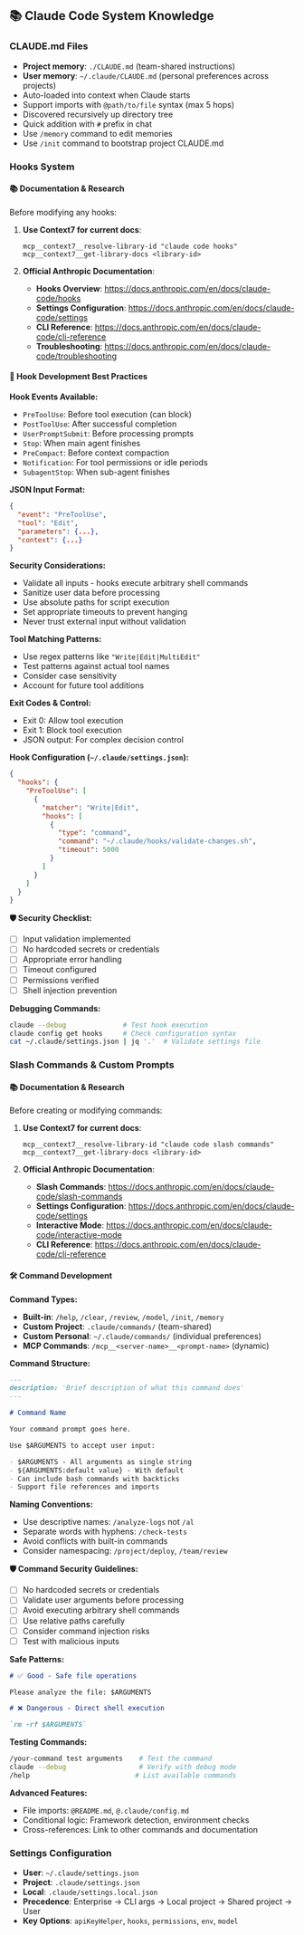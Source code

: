 ## 📚 Claude Code System Knowledge

### CLAUDE.md Files

- **Project memory**: `./CLAUDE.md` (team-shared instructions)
- **User memory**: `~/.claude/CLAUDE.md` (personal preferences across projects)
- Auto-loaded into context when Claude starts
- Support imports with `@path/to/file` syntax (max 5 hops)
- Discovered recursively up directory tree
- Quick addition with `#` prefix in chat
- Use `/memory` command to edit memories
- Use `/init` command to bootstrap project CLAUDE.md

### Hooks System

#### 📚 Documentation & Research

Before modifying any hooks:

1. **Use Context7 for current docs**:

   ```
   mcp__context7__resolve-library-id "claude code hooks"
   mcp__context7__get-library-docs <library-id>
   ```

2. **Official Anthropic Documentation**:
   - **Hooks Overview**: https://docs.anthropic.com/en/docs/claude-code/hooks
   - **Settings Configuration**: https://docs.anthropic.com/en/docs/claude-code/settings
   - **CLI Reference**: https://docs.anthropic.com/en/docs/claude-code/cli-reference
   - **Troubleshooting**: https://docs.anthropic.com/en/docs/claude-code/troubleshooting

#### 🔧 Hook Development Best Practices

**Hook Events Available:**

- `PreToolUse`: Before tool execution (can block)
- `PostToolUse`: After successful completion
- `UserPromptSubmit`: Before processing prompts
- `Stop`: When main agent finishes
- `PreCompact`: Before context compaction
- `Notification`: For tool permissions or idle periods
- `SubagentStop`: When sub-agent finishes

**JSON Input Format:**

```json
{
  "event": "PreToolUse",
  "tool": "Edit",
  "parameters": {...},
  "context": {...}
}
```

**Security Considerations:**

- Validate all inputs - hooks execute arbitrary shell commands
- Sanitize user data before processing
- Use absolute paths for script execution
- Set appropriate timeouts to prevent hanging
- Never trust external input without validation

**Tool Matching Patterns:**

- Use regex patterns like `"Write|Edit|MultiEdit"`
- Test patterns against actual tool names
- Consider case sensitivity
- Account for future tool additions

**Exit Codes & Control:**

- Exit 0: Allow tool execution
- Exit 1: Block tool execution
- JSON output: For complex decision control

**Hook Configuration (`~/.claude/settings.json`):**

```json
{
  "hooks": {
    "PreToolUse": [
      {
        "matcher": "Write|Edit",
        "hooks": [
          {
            "type": "command",
            "command": "~/.claude/hooks/validate-changes.sh",
            "timeout": 5000
          }
        ]
      }
    ]
  }
}
```

**🛡️ Security Checklist:**

- [ ] Input validation implemented
- [ ] No hardcoded secrets or credentials
- [ ] Appropriate error handling
- [ ] Timeout configured
- [ ] Permissions verified
- [ ] Shell injection prevention

**Debugging Commands:**

```bash
claude --debug              # Test hook execution
claude config get hooks     # Check configuration syntax
cat ~/.claude/settings.json | jq '.'  # Validate settings file
```

### Slash Commands & Custom Prompts

#### 📚 Documentation & Research

Before creating or modifying commands:

1. **Use Context7 for current docs**:

   ```
   mcp__context7__resolve-library-id "claude code slash commands"
   mcp__context7__get-library-docs <library-id>
   ```

2. **Official Anthropic Documentation**:
   - **Slash Commands**: https://docs.anthropic.com/en/docs/claude-code/slash-commands
   - **Settings Configuration**: https://docs.anthropic.com/en/docs/claude-code/settings
   - **Interactive Mode**: https://docs.anthropic.com/en/docs/claude-code/interactive-mode
   - **CLI Reference**: https://docs.anthropic.com/en/docs/claude-code/cli-reference

#### 🛠️ Command Development

**Command Types:**

- **Built-in**: `/help`, `/clear`, `/review`, `/model`, `/init`, `/memory`
- **Custom Project**: `.claude/commands/` (team-shared)
- **Custom Personal**: `~/.claude/commands/` (individual preferences)
- **MCP Commands**: `/mcp__<server-name>__<prompt-name>` (dynamic)

**Command Structure:**

```markdown
---
description: 'Brief description of what this command does'
---

# Command Name

Your command prompt goes here.

Use $ARGUMENTS to accept user input:

- $ARGUMENTS - All arguments as single string
- ${ARGUMENTS:default value} - With default
- Can include bash commands with backticks
- Support file references and imports
```

**Naming Conventions:**

- Use descriptive names: `/analyze-logs` not `/al`
- Separate words with hyphens: `/check-tests`
- Avoid conflicts with built-in commands
- Consider namespacing: `/project/deploy`, `/team/review`

**🛡️ Command Security Guidelines:**

- [ ] No hardcoded secrets or credentials
- [ ] Validate user arguments before processing
- [ ] Avoid executing arbitrary shell commands
- [ ] Use relative paths carefully
- [ ] Consider command injection risks
- [ ] Test with malicious inputs

**Safe Patterns:**

```markdown
# ✅ Good - Safe file operations

Please analyze the file: $ARGUMENTS

# ❌ Dangerous - Direct shell execution

`rm -rf $ARGUMENTS`
```

**Testing Commands:**

```bash
/your-command test arguments    # Test the command
claude --debug                  # Verify with debug mode
/help                          # List available commands
```

**Advanced Features:**

- File imports: `@README.md`, `@.claude/config.md`
- Conditional logic: Framework detection, environment checks
- Cross-references: Link to other commands and documentation

### Settings Configuration

- **User**: `~/.claude/settings.json`
- **Project**: `.claude/settings.json`
- **Local**: `.claude/settings.local.json`
- **Precedence**: Enterprise → CLI args → Local project → Shared project → User
- **Key Options**: `apiKeyHelper`, `hooks`, `permissions`, `env`, `model`
